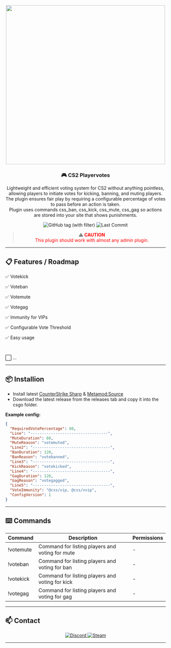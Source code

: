 <div align="center">
  <img src="https://i.ibb.co/qQRyk5T/CS2-Playervotes2.png" width="500"/>
  <h3>🎮 CS2 Playervotes</h3>
  <p>Lightweight and efficient voting system for CS2 without anything pointless, allowing players to initiate votes for kicking, banning, and muting players. 
  <br>The plugin ensures fair play by requiring a configurable percentage of votes to pass before an action is taken.
  <br>Plugin uses commands css_ban, css_kick, css_mute, css_gag so actions are stored into your site that shows punishments.</p>
</div>
<div align="center">
  <img src="https://img.shields.io/github/v/tag/asapverneri/CS2-Playervotes?style=for-the-badge&label=Version" alt="GitHub tag (with filter)" />
  <img src="https://img.shields.io/github/last-commit/asapverneri/CS2-Playervotes?style=for-the-badge" alt="Last Commit" />
  <blockquote>
    <strong>⚠️ <span style="color:red;">CAUTION</span></strong>  
    <br><span style="color:red;">This plugin should work with almost any admin plugin.</span>
  </blockquote>
</div>

---

## 📋 Features / Roadmap

<p>✅ Votekick</p>
<p>✅ Voteban</p>
<p>✅ Votemute</p>
<p>✅ Votegag</p>
<p>✅ Immunity for VIPs</p>
<p>✅ Configurable Vote Threshold</p>
<p>✅ Easy usage</p>
<br>
<p>⬜ ...</p>

---

## 📦 Installion

- Install latest [CounterStrike Sharp](https://github.com/roflmuffin/CounterStrikeSharp) & [Metamod:Source](https://www.sourcemm.net/downloads.php/?branch=master)
- Download the latest release from the releases tab and copy it into the csgo folder.

**Example config:**
```json
{
  "RequiredVotePercentage": 80,
  "Line": "----------------------------------",
  "MuteDuration": 60,
  "MuteReason": "votemuted",
  "Line2": "----------------------------------",
  "BanDuration": 120,
  "BanReason": "votebanned",
  "Line3": "----------------------------------",
  "KickReason": "votekicked",
  "Line4": "----------------------------------",
  "GagDuration": 120,
  "GagReason": "votegagged",
  "Line5": "----------------------------------",
  "VoteImmunity": "@css/vip, @css/vvip",
  "ConfigVersion": 1
}
```

---

## ⌨️ Commands
| Command         | Description                                                          | Permissions |
|-----------------|----------------------------------------------------------------------|-------------|
| !votemute       | Command for listing players and voting for mute                      | -           |
| !voteban        | Command for listing players and voting for ban                       | -           |
| !votekick       | Command for listing players and voting for kick                      | -           |
| !votegag        | Command for listing players and voting for gag                       | -           |

---

## 📫 Contact

<div align="center">
  <a href="https://discordapp.com/users/367644530121637888">
    <img src="https://img.shields.io/badge/Discord-7289DA?style=for-the-badge&logo=discord&logoColor=white" alt="Discord" />
  </a>
  <a href="https://steamcommunity.com/id/vvernerii/">
    <img src="https://img.shields.io/badge/Steam-000000?style=for-the-badge&logo=steam&logoColor=white" alt="Steam" />
  </a>
</div>

---
